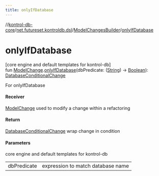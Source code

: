 ```yaml
---
title: onlyIfDatabase
---
```

//[kontrol-db-core](../../../index.html)/[net.futureset.kontroldb.dsl](../index.html)/[ModelChangesBuilder](index.html)/[onlyIfDatabase](only-if-database.html)



# onlyIfDatabase



[core engine and default templates for kontrol-db]\
fun [ModelChange](../../net.futureset.kontroldb.modelchange/-model-change/index.html).[onlyIfDatabase](only-if-database.html)(dbPredicate: ([String](https://kotlinlang.org/api/latest/jvm/stdlib/kotlin/-string/index.html)) -&gt; [Boolean](https://kotlinlang.org/api/latest/jvm/stdlib/kotlin/-boolean/index.html)): [DatabaseConditionalChange](../../net.futureset.kontroldb.modelchange/-database-conditional-change/index.html)



For onlyIfDatabase



#### Receiver



[ModelChange](../../net.futureset.kontroldb.modelchange/-model-change/index.html) used to modify a change within a refactoring



#### Return



[DatabaseConditionalChange](../../net.futureset.kontroldb.modelchange/-database-conditional-change/index.html) wrap change in condition



#### Parameters


core engine and default templates for kontrol-db

| | |
|---|---|
| dbPredicate | expression to match database name |




